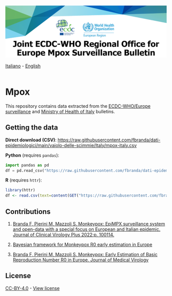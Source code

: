 <a href="https://monkeypoxreport.ecdc.europa.eu/"><img src="https://github.com/fbranda/dati-epidemiologici/blob/main/assets/img/logo-vaiolo.png" alt="Vaiolo" data-canonical-src="https://github.com/fbranda/dati-epidemiologici/blob/main/assets/img/logo-vaiolo.png" width="900"/></a>

[Italiano](README.md) - [English](README_EN.md)<br><br>

# Mpox 

This repository contains data extracted from the [ECDC-WHO/Europe surveillance](https://monkeypoxreport.ecdc.europa.eu/) and [Ministry of Health of Italy](https://www.salute.gov.it/portale/malattieInfettive/dettaglioSchedeMalattieInfettive.jsp?lingua=italiano&id=254&area=Malattie%20infettive&menu=indiceAZ&tab=1) bulletins.  


## Getting the data

**Direct download (CSV)**: https://raw.githubusercontent.com/fbranda/dati-epidemiologici/main/vaiolo-delle-scimmie/Italy/mpox-italy.csv

**Python** (requires `pandas`):
```python
import pandas as pd
df = pd.read_csv("https://raw.githubusercontent.com/fbranda/dati-epidemiologici/main/vaiolo-delle-scimmie/Italy/mpox-italy.csv")
```

**R** (requires `httr`):
```r
library(httr)
df <- read.csv(text=content(GET("https://raw.githubusercontent.com/fbranda/dati-epidemiologici/main/vaiolo-delle-scimmie/Italy/mpox-italy.csv")))
```
## Contributions
1) [Branda F, Pierini M, Mazzoli S. Monkeypox: EpiMPX surveillance system and open-data with a special focus on European
and Italian epidemic. Journal of Clinical Virology Plus 2022;p. 100114.](https://www.sciencedirect.com/science/article/pii/S2667038022000539)

2) [Bayesian framework for Monkeypox R0 early estimation in Europe](https://github.com/maxdevblock/Monkeypox_R0_Europe)

3) [Branda F, Pierini M, Mazzoli S. Monkeypox: Early Estimation of Basic Reproduction Number R0 in Europe. Journal of Medical Virology](https://onlinelibrary.wiley.com/doi/10.1002/jmv.28270)


## License

 [CC-BY-4.0](https://creativecommons.org/licenses/by/4.0/deed.it) - [View license](https://github.com/fbranda/west-nile/blob/main/LICENSE.md)
